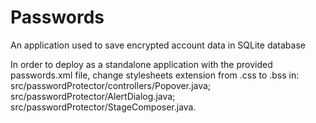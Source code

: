 # Passwords
An application used to save encrypted account data in SQLite database

In order to deploy as a standalone application with the provided passwords.xml file, change stylesheets extension from .css to .bss
in: 
src/passwordProtector/controllers/Popover.java;
src/passwordProtector/AlertDialog.java;
src/passwordProtector/StageComposer.java.
